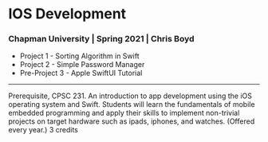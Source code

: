# IOS Development
### Chapman University | Spring 2021 | Chris Boyd

* Project 1 - Sorting Algorithm in Swift
* Project 2 - Simple Password Manager
* Pre-Project 3 - Apple SwiftUI Tutorial

----------

Prerequisite, CPSC 231. An introduction to app development using the iOS operating system and Swift. Students will learn the fundamentals of mobile embedded programming and apply their skills to implement non-trivial projects on target hardware such as ipads, iphones, and watches. (Offered every year.) 3 credits
